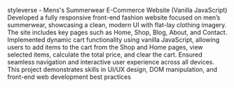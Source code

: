 styleverse - Mens's Summerwear E-Commerce Website (Vanilla JavaScript)
Developed a fully responsive front-end fashion website focused on men’s summerwear, showcasing a clean, modern UI with flat-lay clothing imagery. The site includes key pages such as Home, Shop, Blog, About, and Contact. Implemented dynamic cart functionality using vanilla JavaScript, allowing users to add items to the cart from the Shop and Home pages, view selected items, calculate the total price, and clear the cart. Ensured seamless navigation and interactive user experience across all devices. This project demonstrates skills in UI/UX design, DOM manipulation, and front-end web development best practices
